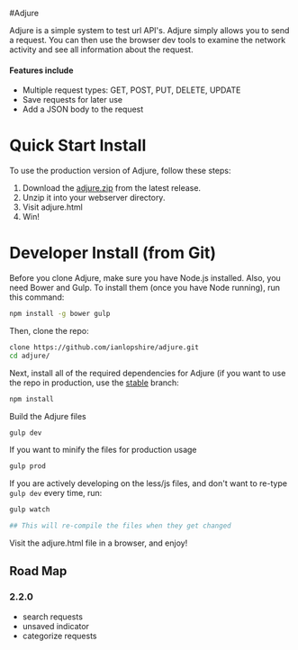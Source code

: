 #Adjure

Adjure is a simple system to test url API's. Adjure simply allows you to send a request. You can then use the browser dev tools to examine the network activity and see all information about the request.

#### Features include
 - Multiple request types: GET, POST, PUT, DELETE, UPDATE
 - Save requests for later use
 - Add a JSON body to the request

# Quick Start Install

To use the production version of Adjure, follow these steps:

1. Download the [adjure.zip](https://github.com/ianlopshire/adjure/releases) from the latest release.
2. Unzip it into your webserver directory.
3. Visit adjure.html
4. Win!

# Developer Install (from Git)

Before you clone Adjure, make sure you have Node.js installed.
Also, you need Bower and Gulp. To install them (once you have Node running), run this command:

```bash
npm install -g bower gulp
```

Then, clone the repo:

```bash
clone https://github.com/ianlopshire/adjure.git
cd adjure/
```

Next, install all of the required dependencies for Adjure (if you want to use the repo in production, use the [stable](https://github.com/ianlopshire/adjure/tree/stable) branch:

```bash
npm install
```

Build the Adjure files

```bash
gulp dev
```

If you want to minify the files for production usage

```bash
gulp prod
```

If you are actively developing on the less/js files, and don't want to re-type `gulp dev` every time, run:

```bash
gulp watch

## This will re-compile the files when they get changed
```

Visit the adjure.html file in a browser, and enjoy!

## Road Map

### 2.2.0
 - search requests
 - unsaved indicator
 - categorize requests
